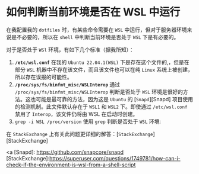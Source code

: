 # 如何判断当前环境是否在 WSL 中运行

在我配置我的 `dotfiles` 时，有某些命令需要在 `WSL` 中运行，但对于服务器环境来说是不必要的，所以在 `shell` 中判断当前环境是否处于 `WSL` 下是有必要的。

对于是否处于 `WSl` 环境，有如下几个标准（据我所知）：
1. **`/etc/wsl.conf`**
   在我的 `Ubuntu 22.04.1(WSL)` 下是存在这个文件的,，但是在部分 `WSL` 机器中不存在该文件，而且该文件也可以在纯 `Linux` 系统上被创建，所以存在误报的可能性。
2.  **`/proc/sys/fs/binfmt_misc/WSLInterop`**
   通过 `/proc/sys/fs/binfmt_misc/WSLInterop` 判断是否处于 `WSL` 环境是很好的方法。这也可能是最可靠的方法，因为这是 `Ubuntu` 的 [`Snapd`][Snapd] 项目使用的检测机制。此文件默认存在于 `WSL1` 和 `WSL2` 下。即使通过 `/etc/wsl.conf` 禁用了 `Interop`，该文件仍将由 WSL 在启动时创建。
3. `grep -i WSL /proc/version`
   使用 `grep` 判断是否处于 `WSL` 环境:



在 `StackExchange` 上有关此问题更详细的解答：[`StackExchange`][StackExchange]

<a
[Snapd]: https://github.com/snapcore/snapd
[StackExchange]:https://superuser.com/questions/1749781/how-can-i-check-if-the-environment-is-wsl-from-a-shell-script
